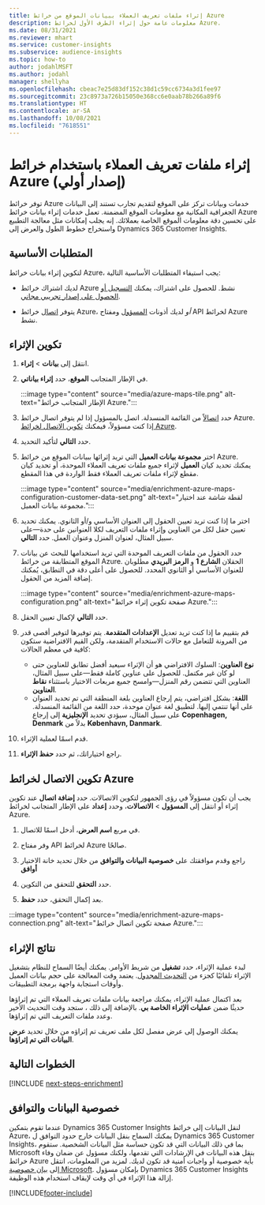 ```yaml
---
title: إثراء ملفات تعريف العملاء ببيانات الموقع من خرائط Azure
description: معلومات عامة حول إثراء الطرف الأول لخرائط Azure.
ms.date: 08/31/2021
ms.reviewer: mhart
ms.service: customer-insights
ms.subservice: audience-insights
ms.topic: how-to
author: jodahlMSFT
ms.author: jodahl
manager: shellyha
ms.openlocfilehash: cbeac7e25d83df152c38d1c59cc6734a3d1fee97
ms.sourcegitcommit: 23c8973a726b15050e368cc6e0aab78b266a89f6
ms.translationtype: HT
ms.contentlocale: ar-SA
ms.lasthandoff: 10/08/2021
ms.locfileid: "7618551"
---
```

# <a name="enrichment-of-customer-profiles-with-azure-maps-preview"></a>إثراء ملفات تعريف العملاء باستخدام خرائط Azure (إصدار أولي)

توفر خرائط Azure خدمات وبيانات تركز على الموقع لتقديم تجارب تستند إلى البيانات الجغرافية المكانية مع معلومات الموقع المضمنة. تعمل خدمات إثراء بيانات خرائط Azure على تحسين دقة معلومات الموقع الخاصة بعملائك. إنه يجلب إمكانات مثل معالجة التطبيع واستخراج خطوط الطول والعرض إلى Dynamics 365 Customer Insights.

## <a name="prerequisites"></a>المتطلبات الأساسية

لتكوين إثراء بيانات خرائط Azure، يجب استيفاء المتطلبات الأساسية التالية:

- لديك اشتراك خرائط Azure نشط. للحصول على اشتراك، يمكنك [التسجيل أو الحصول على إصدار تجريبي مجاني](https://azure.microsoft.com/services/azure-maps/).

- يتوفر [اتصال](connections.md) خرائط Azure، *أو* لديك أذونات [المسؤول](permissions.md#administrator) ومفتاح API لخرائط Azure نشط.

## <a name="configure-the-enrichment"></a>تكوين الإثراء

1. انتقل إلى **بيانات** > **إثراء**. 

1. في الإطار المتجانب **الموقع**، حدد **إثراء بياناتي**.

   :::image type="content" source="media/azure-maps-tile.png" alt-text="الإطار المتجانب خرائط Azure.":::

1. حدد [اتصالاً](connections.md) من القائمة المنسدلة. اتصل بالمسؤول إذا لم يتوفر اتصال خرائط Azure. إذا كنت مسؤولاً، فيمكنك [تكوين الاتصال لخرائط Azure](#configure-the-connection-for-azure-maps). 

1. حدد **التالي** لتأكيد التحديد.

1. اختر **مجموعة بيانات العميل** التي تريد إثرائها ببيانات الموقع من خرائط Azure. يمكنك تحديد كيان **العميل** لإثراء جميع ملفات تعريف العملاء الموحدة، أو تحديد كيان مقطع لإثراء ملفات تعريف العملاء فقط الواردة في هذا المقطع.

    :::image type="content" source="media/enrichment-azure-maps-configuration-customer-data-set.png" alt-text="لقطة شاشة عند اختيار مجموعة بيانات العميل.":::

1. اختر ما إذا كنت تريد تعيين الحقول إلى العنوان الأساسي و/أو الثانوي. يمكنك تحديد تعيين حقل لكل من العناوين وإثراء ملفات التعريف لكلا العنوانين على حدة&mdash;على سبيل المثال، لعنوان المنزل وعنوان العمل. حدد **التالي**.

1. حدد الحقول من ملفات التعريف الموحدة التي تريد استخدامها للبحث عن بيانات الموقع المتطابقة من خرائط Azure. الحقلان **الشارع 1** و **الرمز البريدي** مطلوبان للعنوان الأساسي أو الثانوي المحدد. للحصول على أعلى دقة في التطابق، يُمكنك إضافة المزيد من الحقول.

   :::image type="content" source="media/enrichment-azure-maps-configuration.png" alt-text="صفحة تكوين إثراء خرائط Azure.":::

1. حدد **التالي** لإكمال تعيين الحقل.

1. قم بتقييم ما إذا كنت تريد تعديل **الإعدادات المتقدمة**. يتم توفيرها لتوفير أقصى قدر من المرونة للتعامل مع حالات الاستخدام المتقدمة، ولكن القيم الافتراضية ستكون كافية في معظم الحالات:
   - **نوع العناوين**: السلوك الافتراضي هو أن الإثراء سيعيد أفضل تطابق للعناوين حتى لو كان غير مكتمل. للحصول على عناوين كاملة فقط&mdash;على سبيل المثال، العناوين التي تتضمن رقم المنزل&mdash;وامسح جميع مربعات الاختيار باستثناء **نقاط العناوين**. 
   - **اللغة**: بشكل افتراضي، يتم إرجاع العناوين بلغة المنطقة التي تم تحديد العنوان على أنها تنتمي إليها. لتطبيق لغة عنوان موحدة، حدد اللغة من القائمة المنسدلة. على سبيل المثال، سيؤدي تحديد **الإنجليزية** إلى إرجاع **Copenhagen, Denmark** بدلاً من **København, Danmark**.

1. قدم اسمًا لعملية الإثراء.

1. راجع اختياراتك، ثم حدد **حفظ الإثراء**.

## <a name="configure-the-connection-for-azure-maps"></a>تكوين الاتصال لخرائط Azure

يجب أن تكون مسؤولاً في رؤى الجمهور لتكوين الاتصالات. حدد **إضافة اتصال** عند تكوين إثراء أو انتقل إلى **المسؤول** > **الاتصالات**، وحدد **إعداد** على الإطار المتجانب لخرائط Azure.

1. في مربع **اسم العرض**، أدخل اسمًا للاتصال.

1. وفر مفتاح API لخرائط Azure صالحًا.

1. راجع وقدم موافقتك على **خصوصية البيانات والتوافق‬** من خلال تحديد خانة الاختيار **أوافق**

1. حدد **التحقق** للتحقق من التكوين.

1. بعد إكمال التحقق، حدد **حفظ**.

:::image type="content" source="media/enrichment-azure-maps-connection.png" alt-text="صفحة تكوين اتصال خرائط Azure.":::

## <a name="enrichment-results"></a>نتائج الإثراء

لبدء عملية الإثراء، حدد **تشغيل** من شريط الأوامر. يمكنك أيضًا السماح للنظام بتشغيل الإثراء تلقائيًا كجزء من [التحديث المجدول](system.md#schedule-tab). يعتمد وقت المعالجة على حجم بيانات العميل وأوقات استجابة واجهة برمجة التطبيقات.

بعد اكتمال عملية الإثراء، يمكنك مراجعة بيانات ملفات تعريف العملاء التي تم إثراؤها حديثًا ضمن **عمليات الإثراء الخاصة بي**. بالإضافة إلى ذلك ، ستجد وقت التحديث الأخير وعدد ملفات التعريف التي تم إثراؤها.

يمكنك الوصول إلى عرض مفصل لكل ملف تعريف تم إثراؤه من خلال تحديد **عرض البيانات التي تم إثراؤها**.

## <a name="next-steps"></a>الخطوات التالية

[!INCLUDE [next-steps-enrichment](../includes/next-steps-enrichment.md)]

## <a name="data-privacy-and-compliance"></a>خصوصية البيانات والتوافق

عندما تقوم بتمكين Dynamics 365 Customer Insights لنقل البيانات إلى خرائط Azure، يمكنك السماح بنقل البيانات خارج حدود التوافق ل Dynamics 365 Customer Insights، بما في ذلك البيانات التي قد تكون حساسة مثل البيانات الشخصية. ستقوم Microsoft بنقل هذه البيانات في الإرشادات التي تقدمها، ولكنك مسؤول عن ضمان وفاء خرائط Azure بأية خصوصية أو واجبات أمنية قد تكون لديك. لمزيد من المعلومات، انتقل إلى [بيان خصوصية Microsoft](https://go.microsoft.com/fwlink/?linkid=396732).
بإمكان مسؤول Dynamics 365 Customer Insights إزالة هذا الإثراء في أي وقت لإيقاف استخدام هذه الوظيفة.

[!INCLUDE[footer-include](../includes/footer-banner.md)]
